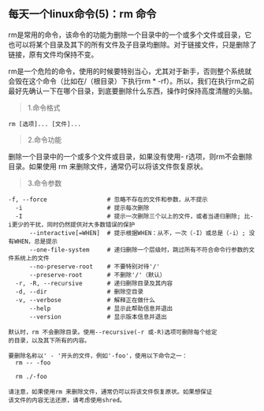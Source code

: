 ## 每天一个linux命令(5)：rm 命令

rm是常用的命令，该命令的功能为删除一个目录中的一个或多个文件或目录，它也可以将某个目录及其下的所有文件及子目录均删除。对于链接文件，只是删除了链接，原有文件均保持不变。

rm是一个危险的命令，使用的时候要特别当心，尤其对于新手，否则整个系统就会毁在这个命令（比如在/（根目录）下执行rm * -rf）。所以，我们在执行rm之前最好先确认一下在哪个目录，到底要删除什么东西，操作时保持高度清醒的头脑。

> 1.命令格式

```shell
rm [选项]... [文件]...
```

> 2.命令功能

删除一个目录中的一个或多个文件或目录，如果没有使用- r选项，则rm不会删除目录。如果使用 rm 来删除文件，通常仍可以将该文件恢复原状。

> 3.命令参数

```shell
-f, --force           		# 忽略不存在的文件和参数，从不提示
  -i                  		# 提示每次删除
  -I                  		# 提示一次删除三个以上的文件，或者当递归删除; 比-i更少的干扰，同时仍然提供对大多数错误的保护
      --interactive[=WHEN] 	# 提示根据WHEN：从不，一次（-I）或总是（-i）; 没有WHEN，总是提示
      --one-file-system		# 递归删除一个层级时，跳过所有不符合命令行参数的文件系统上的文件
      --no-preserve-root  	# 不要特别对待'/'
      --preserve-root   	# 不删除'/'（默认）
  -r, -R, --recursive   	# 递归删除目录及其内容
  -d, --dir             	# 删除空目录
  -v, --verbose         	# 解释正在做什么
      --help				# 显示此帮助信息并退出
      --version				# 显示版本信息并退出

默认时，rm 不会删除目录。使用--recursive(-r 或-R)选项可删除每个给定
的目录，以及其下所有的内容。

要删除名称以' - '开头的文件，例如'-foo'，使用以下命令之一：
  rm -- -foo

  rm ./-foo

请注意，如果使用rm 来删除文件，通常仍可以将该文件恢复原状。如果想保证
该文件的内容无法还原，请考虑使用shred。
```

